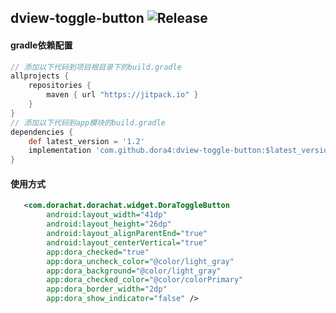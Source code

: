 dview-toggle-button
![Release](https://jitpack.io/v/dora4/dview-toggle-button.svg)
--------------------------------

#### gradle依赖配置

```groovy
// 添加以下代码到项目根目录下的build.gradle
allprojects {
    repositories {
        maven { url "https://jitpack.io" }
    }
}
// 添加以下代码到app模块的build.gradle
dependencies {
    def latest_version = '1.2'
    implementation 'com.github.dora4:dview-toggle-button:$latest_version'
}
```
#### 使用方式

```xml
   <com.dorachat.dorachat.widget.DoraToggleButton
        android:layout_width="41dp"
        android:layout_height="26dp"
        android:layout_alignParentEnd="true"
        android:layout_centerVertical="true"
        app:dora_checked="true"
        app:dora_uncheck_color="@color/light_gray"
        app:dora_background="@color/light_gray"
        app:dora_checked_color="@color/colorPrimary"
        app:dora_border_width="2dp"
        app:dora_show_indicator="false" />
```
